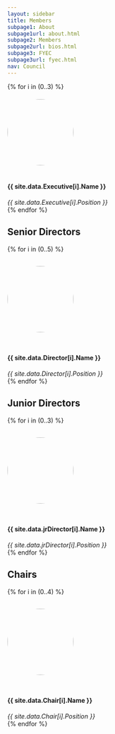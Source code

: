 ```yaml
---
layout: sidebar
title: Members
subpage1: About
subpage1url: about.html
subpage2: Members
subpage2url: bios.html
subpage3: FYEC
subpage3url: fyec.html
nav: Council
---
```

  <!-- Page Content -->
  
<style>
.image-circle {
  width: 150px;
  height: 150px;
  object-fit: cover;
  border-radius: 50%;
}
</style>


<div class="grid grid-md-4">
  {% for i in (0..3) %}
    <div class="person-hover" onclick="openDialog('ex', {{ i }})"><img class="image-circle" src="img/{{ site.data.Executive[i].netid }}.jpg" hspace="0" vspace="20" id="myImage" loading="lazy">
      <h4> {{ site.data.Executive[i].Name }} </h4>
      <i> {{ site.data.Executive[i].Position }} </i>
      <dialog class="dialog-person" id="exdialog-{{i}}">
        <link rel="horizontal-xs" href="./stylesheets/site.css">
        <form method="dialog" class="dialog-close">
          <button title="Close">
            x
          </button>
        </form>
        <div class="dialog-frame">
          <div class="dialog-image">
            <img height = "1200" width="1200" src="img/{{ site.data.Executive[i].netid }}.jpg" alt>
          </div>
          <div class="dialog-body">
            <h4 class="dialog-title">
              {{ site.data.Executive[i].Name }}
            </h4>
            <p class="dialog-desc">
              <em>{{ site.data.Executive[i].Position }}</em>
            </p>
            <p class="dialog-content">
              {{ site.data.Executive[i].Email }}
              <br>
              {{ site.data.Executive[i].Bio }}
            </p>
          </div>
        </div>
      </dialog>
    </div>
   {% endfor %}
</div>

<h2>Senior Directors</h2>
<div class="grid grid-md-4">
  {% for i in (0..5) %}
    <div class="person-hover" onclick="openDialog('sd', {{ i }})"><img class="image-circle" src="img/{{ site.data.Director[i].netid }}.jpg" hspace="0" vspace="30" id="myImage" loading="lazy" height="1200" width="1200">
      <h4> {{ site.data.Director[i].Name }} </h4>
      <i> {{ site.data.Director[i].Position }} </i>
      <dialog class="dialog-person" id="sddialog-{{i}}">
        <form method="dialog" class="dialog-close">
          <button title="Close">
            x
          </button>
        </form>
        <div class="dialog-frame">
          <div class="dialog-image">
            <img height = "1200" width="1200" src="img/{{ site.data.Director[i].netid }}.jpg" alt>
          </div>
          <div class="dialog-body">
            <h4 class="dialog-title">
              {{ site.data.Director[i].Name }}
            </h4>
            <p class="dialog-desc">
              <em>{{ site.data.Director[i].Position }}</em>
            </p>
            <p class="dialog-content">
              {{ site.data.Director[i].Email }}
              <br>
              {{ site.data.Director[i].Bio }}
            </p>
          </div>
        </div>
      </dialog>
    </div>
   {% endfor %}
</div>

<h2>Junior Directors</h2>
<div class="grid grid-md-4">
  {% for i in (0..3) %}
    <div class="person-hover" onclick="openDialog('jd', {{ i }})"><img class="image-circle" src="img/{{ site.data.jrDirector[i].netid }}.jpg" hspace="0" vspace="30" id="myImage" loading="lazy" height="1200" width="1200">
      <h4> {{ site.data.jrDirector[i].Name }} </h4>
      <i> {{ site.data.jrDirector[i].Position }} </i>
      <dialog class="dialog-person" id="jddialog-{{i}}">
        <form method="dialog" class="dialog-close">
          <button title="Close">
            x
          </button>
        </form>
        <div class="dialog-frame">
          <div class="dialog-image">
            <img height = "1200" width="1200" src="img/{{ site.data.jrDirector[i].netid }}.jpg" alt>
          </div>
          <div class="dialog-body">
            <h4 class="dialog-title">
              {{ site.data.jrDirector[i].Name }}
            </h4>
            <p class="dialog-desc">
              <em>{{ site.data.jrDirector[i].Position }}</em>
            </p>
            <p class="dialog-content">
              {{ site.data.jrDirector[i].Email }}
              <br>
              {{ site.data.jrDirector[i].Bio }}
            </p>
          </div>
        </div>
      </dialog>
    </div>
   {% endfor %}
</div>

<h2>Chairs</h2>
<div class="grid grid-md-4">
  {% for i in (0..4) %}
    <div class="person-hover" onclick="openDialog('ch', {{ i }})"><img class="image-circle" src="img/{{ site.data.Chair[i].netid }}.jpg" hspace="0" vspace="30" id="myImage" loading="lazy" height="1200" width="1200">
      <h4> {{ site.data.Chair[i].Name }} </h4>
      <i> {{ site.data.Chair[i].Position }} </i>
      <dialog class="dialog-person" id="chdialog-{{i}}">
        <form method="dialog" class="dialog-close">
          <button title="Close">
            x
          </button>
        </form>
        <div class="dialog-frame">
          <div class="dialog-image">
            <img height="1200" width="1200" src="img/{{ site.data.Chair[i].netid }}.jpg" alt>
          </div>
          <div class="dialog-body">
            <h4 class="dialog-title">
              {{ site.data.Chair[i].Name }}
            </h4>
            <p class="dialog-desc">
              <em>{{ site.data.Chair[i].Position }}</em>
            </p>
            <p class="dialog-content">
              {{ site.data.Chair[i].Email }}
              <br>
              {{ site.data.Chair[i].Bio }}
            </p>
          </div>
        </div>
      </dialog>
    </div>
   {% endfor %}
</div>

<script>
function openDialog(level, index) { 
  document.getElementById(level + "dialog-" + index.toString()).showModal(); 
} 
</script>
